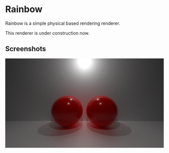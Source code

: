 # Rainbow

Rainbow is a simple physical based rendering renderer. 

This renderer is under construction now.

## Screenshots

![image](./Screenshots/image_1024spp.png)